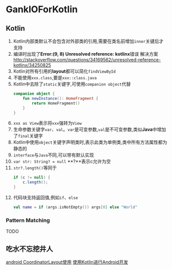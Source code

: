 # GankIOForKotlin

## Kotlin
1. Kotlin内部类默认不会包含对外部类的引用,需要在类名前增加`inner`关键后才支持
2. 编译时出现了**Error:(9, 8) Unresolved reference: kotlinx**错误
    解决方案 http://stackoverflow.com/questions/34169562/unresolved-reference-kotlinx/34250825
3. Kotlin对所有引用的**layout**都可以简化`findViewById`
4. 不能使用`xxx.class`,要是`xxx::class.java`
5. Kotlin中去除了`static`关键字,可使用`companion object`代替<br>
    ``` kotlin
    companion object {
        fun newInstance(): HomeFragment {
            return HomeFragment()
        }
    }
    ```
6. `xxx as View`表示将`xxx`强转为`View`
7. 生命参数关键字`var`、`val`。`var`是可变参数,`val`是不可变参数,类似**Java**中增加了`final`关键字
8. Kotlin中使用`object`关键字声明类时,表示此类为单例类,类中所有方法属性都为静态的 
9. `interface`与`Java`不同,可以带有默认实现
10. `var str: String? = null` **?**表示c允许为空
11. `str?.length()`等同于
    ``` java
    if (c != null) {
        c.length();
    }
    ```
12. 代码块支持返回值,例如`if`、`else`
    ``` kotlin
    val name = if (args.isNotEmpty()) args[0] else "World"
    ```

### Pattern Matching
TODO

## 吃水不忘挖井人
[android CoordinatorLayout使用](http://blog.csdn.net/xyz_lmn/article/details/48055919)
[使用Kotlin进行Android开发](http://ragnraok.github.io/using-kotlin-to-write-android-app.html)